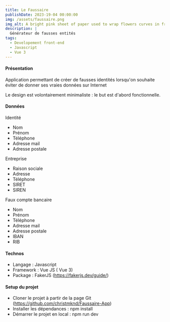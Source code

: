 ```yaml
---
title: Le Faussaire
publishDate: 2023-19-04 00:00:00
img: /assets/faussaire.png
img_alt: A bright pink sheet of paper used to wrap flowers curves in front of rich blue background
description: |
  Générateur de fausses entités
tags:
  - Developement front-end
  - Javascript
  - Vue 3
---
```


#### Présentation

Application permettant de créer de fausses identités lorsqu'on souhaite éviter de donner ses vraies données sur Internet

Le design est volontairement minimaliste : le but est d'abord fonctionnelle.

#### Données

Identité

- Nom
- Prénom
- Téléphone
- Adresse mail
- Adresse postale

Entreprise

- Raison sociale
- Adresse
- Téléphone
- SIRET
- SIREN

Faux compte bancaire

- Nom
- Prénom
- Téléphone
- Adresse mail
- Adresse postale
- IBAN
- RIB

#### Technos

- Langage : Javascript
- Framework : Vue JS ( Vue 3)
- Package : FakerJS (https://fakerjs.dev/guide/)

#### Setup du projet

- Cloner le projet à partir de la page Git (https://github.com/christmknd/Faussaire-App)
- Installer les dépendances : npm install
- Démarrer le projet en local : npm run dev
